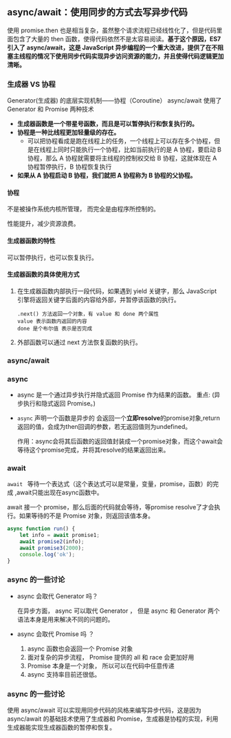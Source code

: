 ##  async/await：使用同步的方式去写异步代码

使用 promise.then 也是相当复杂，虽然整个请求流程已经线性化了，但是代码里面包含了大量的 then 函数，使得代码依然不是太容易阅读。**基于这个原因，ES7 引入了 async/await，这是 JavaScript 异步编程的一个重大改进，提供了在不阻塞主线程的情况下使用同步代码实现异步访问资源的能力，并且使得代码逻辑更加清晰。**

### 生成器 VS 协程

Generator(生成器) 的底层实现机制——协程（Coroutine）
async/await 使用了 Generator 和 Promise 两种技术

- **生成器函数是一个带星号函数，而且是可以暂停执行和恢复执行的。**
- **协程是一种比线程更加轻量级的存在。**
  - 可以把协程看成是跑在线程上的任务，一个线程上可以存在多个协程，但是在线程上同时只能执行一个协程，比如当前执行的是 A 协程，要启动 B 协程，那么 A 协程就需要将主线程的控制权交给 B 协程，这就体现在 A 协程暂停执行，B 协程恢复执行
- **如果从 A 协程启动 B 协程，我们就把 A 协程称为 B 协程的父协程。**

#### 协程

不是被操作系统内核所管理， 而完全是由程序所控制的。

性能提升，减少资源浪费。

#### 生成器函数的特性

可以暂停执行，也可以恢复执行。

#### 生成器函数的具体使用方式

1. 在生成器函数内部执行一段代码，如果遇到 yield 关键字，那么 JavaScript 引擎将返回关键字后面的内容给外部，并暂停该函数的执行。

   ```
   .next() 方法返回一个对象，有 value 和 done 两个属性
   value 表示函数内返回的内容
   done 是个布尔值 表示是否完成
   ```

2. 外部函数可以通过 next 方法恢复函数的执行。

### async/await

### async

- async 是一个通过异步执行并隐式返回 Promise 作为结果的函数。
  重点: (异步执行和隐式返回 Promise。)
  
- `async` 声明一个函数是异步的 会返回一个**立即resolve**的promise对象,return返回的值，会成为then回调的参数，若无返回值则为undefined。
  
  作用：async会将其后函数的返回值封装成一个promise对象，而这个await会等待这个promise完成，并将其resolve的结果返回出来。

### await

`await ` 等待一个表达式（这个表达式可以是常量，变量，promise，函数）的完成 ,await只能出现在async函数中。

await 接一个 promise，那么后面的代码就会等待，等promise resolve了才会执行。如果等待的不是 Promise 对象，则返回该值本身。

```javascript
async function run() {
    let info = await promise1;
    await promise2(info);
    await promise3(2000);
    console.log('ok');
}
```



### async 的一些讨论

- async 会取代 Generator 吗？

  在异步方面， async 可以取代 Generator  ， 但是 async 和 Generator  两个语法本身是用来解决不同的问题的。

- async 会取代 Promise 吗 ？
  1. async 函数也会返回一个 Promise 对象
  2. 面对复杂的异步流程， Promise 提供的 all 和 race 会更加好用
  3. Promise 本身是一个对象， 所以可以在代码中任意传递
  4. async 支持率目前还很低。

### async 的一些讨论

使用 async/await 可以实现用同步代码的风格来编写异步代码，这是因为 async/await 的基础技术使用了生成器和 Promise，生成器是协程的实现，利用生成器能实现生成器函数的暂停和恢复。